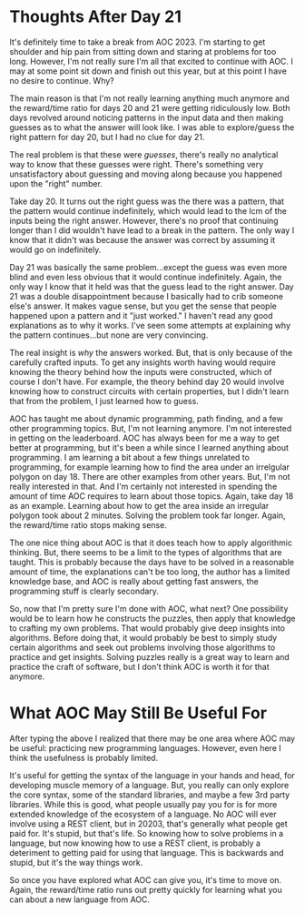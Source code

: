 # Thoughts After Day 21

It's definitely time to take a break from AOC 2023. I'm starting to get shoulder and hip pain from sitting down and staring at problems for too long. However, I'm not really sure I'm all that excited to continue with AOC. I may at some point sit down and finish out this year, but at this point I have no desire to continue. Why?

The main reason is that I'm not really learning anything much anymore and the reward/time ratio for days 20 and 21 were getting ridiculously low. Both days revolved around noticing patterns in the input data and then making guesses as to what the answer will look like. I was able to explore/guess the right pattern for day 20, but I had no clue for day 21.

The real problem is that these were _guesses_, there's really no analytical way to know that these guesses were right. There's something very unsatisfactory about guessing and moving along because you happened upon the "right" number.

Take day 20. It turns out the right guess was the there was a pattern, that the pattern would continue indefinitely, which would lead to the lcm of the inputs being the right answer. However, there's no proof that continuing longer than I did wouldn't have lead to a break in the pattern. The only way I know that it didn't was because the answer was correct by assuming it would go on indefinitely.

Day 21 was basically the same problem...except the guess was even more blind and even less obvious that it would continue indefinitely. Again, the only way I know that it held was that the guess lead to the right answer. Day 21 was a double disappointment because I basically had to crib someone else's answer. It makes vague sense, but you get the sense that people happened upon a pattern and it "just worked." I haven't read any good explanations as to why it works. I've seen some attempts at explaining why the pattern continues...but none are very convincing.

The real insight is _why_ the answers worked. But, that is only because of the carefully crafted inputs. To get any insights worth having would require knowing the theory behind how the inputs were constructed, which of course I don't have. For example, the theory behind day 20 would involve knowing how to construct circuits with certain properties, but I didn't learn that from the problem, I just learned how to guess.

AOC has taught me about dynamic programming, path finding, and a few other programming topics. But, I'm not learning anymore. I'm not interested in getting on the leaderboard. AOC has always been for me a way to get better at programming, but it's been a while since I learned anything about programming. I am learning a bit about a few things unrelated to programming, for example learning how to find the area under an irrelgular polygon on day 18. There are other examples from other years. But, I'm not really interested in that. And I'm certainly not interested in spending the amount of time AOC requires to learn about those topics. Again, take day 18 as an example. Learning about how to get the area inside an irregular polygon took about 2 minutes. Solving the problem took far longer. Again, the reward/time ratio stops making sense.

The one nice thing about AOC is that it does teach how to apply algorithmic thinking. But, there seems to be a limit to the types of algorithms that are taught. This is probably because the days have to be solved in a reasonable amount of time, the explanations can't be too long, the author has a limited knowledge base, and AOC is really about getting fast answers, the programming stuff is clearly secondary.

So, now that I'm pretty sure I'm done with AOC, what next? One possibility would be to learn how he constructs the puzzles, then apply that knowledge to crafting my own problems. That would probably give deep insights into algorithms. Before doing that, it would probably be best to simply study certain algorithms and seek out problems involving those algorithms to practice and get insights. Solving puzzles really is a great way to learn and practice the craft of software, but I don't think AOC is worth it for that anymore.

# What AOC May Still Be Useful For

After typing the above I realized that there may be one area where AOC may be useful: practicing new programming languages. However, even here I think the usefulness is probably limited.

It's useful for getting the syntax of the language in your hands and head, for developing muscle memory of a language. But, you really can only explore the core syntax, some of the standard libraries, and maybe a few 3rd party libraries. While this is good, what people usually pay you for is for more extended knowledge of the ecosystem of a language. No AOC will ever involve using a REST client, but in 20203, that's generally what people get paid for. It's stupid, but that's life. So knowing how to solve problems in a language, but now knowing how to use a REST client, is probably a deteriment to getting paid for using that language. This is backwards and stupid, but it's the way things work.

So once you have explored what AOC can give you, it's time to move on. Again, the reward/time ratio runs out pretty quickly for learning what you can about a new language from AOC.
